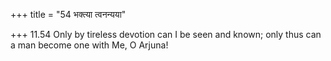 +++
title = "54 भक्त्या त्वनन्यया"

+++
11.54 Only by tireless devotion can I be seen and known; only thus can a
man become one with Me, O Arjuna!
